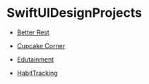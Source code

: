 # SwiftUIDesignProjects

* [Better Rest](https://github.com/CevatUygur/100DaysOfSwiftUI/tree/main/BetterRest)

* [Cupcake Corner](https://github.com/CevatUygur/100DaysOfSwiftUI/tree/main/CupcakeCorner)

* [Edutainment](https://github.com/CevatUygur/100DaysOfSwiftUI/tree/main/Edutainment)

* [HabitTracking](https://github.com/CevatUygur/100DaysOfSwiftUI/tree/main/HabitTracking)

